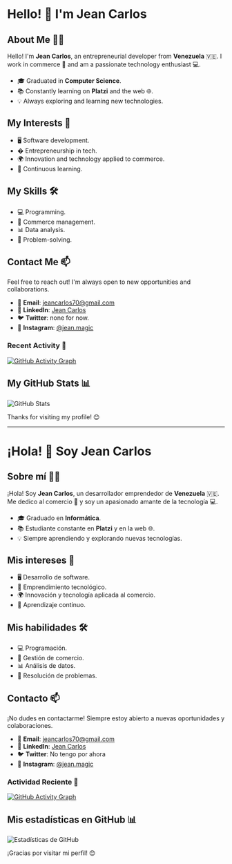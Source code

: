 # Hello! 👋 I'm Jean Carlos

## About Me 🧑‍💻

Hello! I'm **Jean Carlos**, an entrepreneurial developer from **Venezuela** 🇻🇪. I work in commerce 🛒 and am a passionate technology enthusiast 💻. 

- 🎓 Graduated in **Computer Science**.
- 📚 Constantly learning on **Platzi** and the web 🌐.
- 💡 Always exploring and learning new technologies.

## My Interests 🌟

- 🖥️ Software development.
- � Entrepreneurship in tech.
- 🌍 Innovation and technology applied to commerce.
- 📖 Continuous learning.

## My Skills 🛠️

- 💻 Programming.
- 🛒 Commerce management.
- 📊 Data analysis.
- 🔧 Problem-solving.

## Contact Me 📫

Feel free to reach out! I'm always open to new opportunities and collaborations.

- 📧 **Email**: [jeancarlos70@gmail.com](mailto:jeancarlos70@gmal.com)
- 💼 **LinkedIn**: [Jean Carlos](https://www.linkedin.com/in/jeanmaster/)
- 🐦 **Twitter**: none for now.
- 📸 **Instagram**: [@jean.magic](https://www.instagram.com/jean.magic/)

### Recent Activity 🚀

[![GitHub Activity Graph](https://github-readme-activity-graph.vercel.app/graph?username=jeanMaster&theme=github)](https://github.com/jeanMaster)


## My GitHub Stats 📊

![GitHub Stats](https://github-readme-stats.vercel.app/api?username=yourusername&show_icons=true&theme=radical)

Thanks for visiting my profile! 😊
_____________________________________________________________________________________________________________________________________________________________________________


# ¡Hola! 👋 Soy Jean Carlos

## Sobre mí 🧑‍💻

¡Hola! Soy **Jean Carlos**, un desarrollador emprendedor de **Venezuela** 🇻🇪. Me dedico al comercio 🛒 y soy un apasionado amante de la tecnología 💻. 

- 🎓 Graduado en **Informática**.
- 📚 Estudiante constante en **Platzi** y en la web 🌐.
- 💡 Siempre aprendiendo y explorando nuevas tecnologías.

## Mis intereses 🌟

- 🖥️ Desarrollo de software.
- 🚀 Emprendimiento tecnológico.
- 🌍 Innovación y tecnología aplicada al comercio.
- 📖 Aprendizaje continuo.

## Mis habilidades 🛠️

- 💻 Programación.
- 🛒 Gestión de comercio.
- 📊 Análisis de datos.
- 🔧 Resolución de problemas.

## Contacto 📫

¡No dudes en contactarme! Siempre estoy abierto a nuevas oportunidades y colaboraciones.

- 📧 **Email**: [jeancarlos70@gmail.com](mailto:jeancarlos70@gmal.com)
- 💼 **LinkedIn**: [Jean Carlos](https://www.linkedin.com/in/jeanmaster/)
- 🐦 **Twitter**: No tengo por ahora
- 📸 **Instagram**: [@jean.magic](https://www.instagram.com/jean.magic/)

### Actividad Reciente 🚀

[![GitHub Activity Graph](https://github-readme-activity-graph.vercel.app/graph?username=jeanMaster&theme=github)](https://github.com/jeanMaster)

## Mis estadísticas en GitHub 📊

![Estadísticas de GitHub](https://github-readme-stats.vercel.app/api?username=tuusuario&show_icons=true&theme=radical)

¡Gracias por visitar mi perfil! 😊
